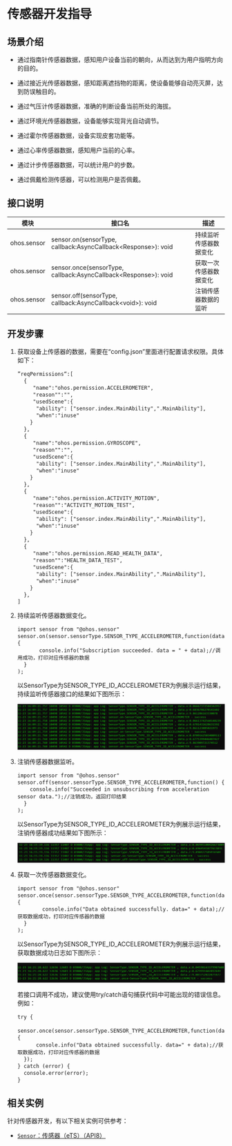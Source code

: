 # 传感器开发指导


## 场景介绍

- 通过指南针传感器数据，感知用户设备当前的朝向，从而达到为用户指明方向的目的。

- 通过接近光传感器数据，感知距离遮挡物的距离，使设备能够自动亮灭屏，达到防误触目的。

- 通过气压计传感器数据，准确的判断设备当前所处的海拔。

- 通过环境光传感器数据，设备能够实现背光自动调节。

- 通过霍尔传感器数据，设备实现皮套功能等。

- 通过心率传感器数据，感知用户当前的心率。

- 通过计步传感器数据，可以统计用户的步数。

- 通过佩戴检测传感器，可以检测用户是否佩戴。


## 接口说明

| 模块 | 接口名 | 描述 |
| -------- | -------- | -------- |
| ohos.sensor | sensor.on(sensorType, callback:AsyncCallback&lt;Response&gt;): void | 持续监听传感器数据变化 |
| ohos.sensor | sensor.once(sensorType, callback:AsyncCallback&lt;Response&gt;): void | 获取一次传感器数据变化 |
| ohos.sensor | sensor.off(sensorType, callback:AsyncCallback&lt;void&gt;): void | 注销传感器数据的监听 |


## 开发步骤

1. 获取设备上传感器的数据，需要在“config.json”里面进行配置请求权限。具体如下：
  
   ```
   ”reqPermissions“:[
     {
        "name":"ohos.permission.ACCELEROMETER",
        "reason"":"", 
        "usedScene":{
         "ability": ["sensor.index.MainAbility",".MainAbility"],
         "when":"inuse"
       }
     },
     {
        "name":"ohos.permission.GYROSCOPE",
        "reason"":"", 
        "usedScene":{
         "ability": ["sensor.index.MainAbility",".MainAbility"],
         "when":"inuse"
       }
     },
     {
        "name":"ohos.permission.ACTIVITY_MOTION",
        "reason"":"ACTIVITY_MOTION_TEST", 
        "usedScene":{
         "ability": ["sensor.index.MainAbility",".MainAbility"],
         "when":"inuse"
       }
     },
     {
        "name":"ohos.permission.READ_HEALTH_DATA",
        "reason"":"HEALTH_DATA_TEST", 
        "usedScene":{
         "ability": ["sensor.index.MainAbility",".MainAbility"],
         "when":"inuse"
       }
     },
   ]
   ```
   
2. 持续监听传感器数据变化。
  
   ```
   import sensor from "@ohos.sensor"
   sensor.on(sensor.sensorType.SENSOR_TYPE_ACCELEROMETER,function(data){
          console.info("Subscription succeeded. data = " + data);//调用成功，打印对应传感器的数据
     }
   );
   ```
   
   以SensorType为SENSOR_TYPE_ID_ACCELEROMETER为例展示运行结果，持续监听传感器接口的结果如下图所示：
   
   ![zh-cn_image_0000001241693881](figures/zh-cn_image_0000001241693881.png)

3. 注销传感器数据监听。
  
   ```
   import sensor from "@ohos.sensor"
   sensor.off(sensor.sensorType.SENSOR_TYPE_ACCELEROMETER,function() {
       console.info("Succeeded in unsubscribing from acceleration sensor data.");//注销成功，返回打印结果
     }
   );
   ```
   
   以SensorType为SENSOR_TYPE_ID_ACCELEROMETER为例展示运行结果，注销传感器成功结果如下图所示：
   
   ![zh-cn_image_0000001196654004](figures/zh-cn_image_0000001196654004.png)

4. 获取一次传感器数据变化。
  
   ```
   import sensor from "@ohos.sensor"
   sensor.once(sensor.sensorType.SENSOR_TYPE_ACCELEROMETER,function(data) {
           console.info("Data obtained successfully. data=" + data);//获取数据成功，打印对应传感器的数据
     }
   );
   ```
   
   以SensorType为SENSOR_TYPE_ID_ACCELEROMETER为例展示运行结果，获取数据成功日志如下图所示：
   
   ![zh-cn_image_0000001241733907](figures/zh-cn_image_0000001241733907.png)

   若接口调用不成功，建议使用try/catch语句捕获代码中可能出现的错误信息。例如：

    ```
    try {
      sensor.once(sensor.sensorType.SENSOR_TYPE_ACCELEROMETER,function(data) {
          console.info("Data obtained successfully. data=" + data);//获取数据成功，打印对应传感器的数据
      });
    } catch (error) {
      console.error(error);
    }
    ```

## 相关实例

针对传感器开发，有以下相关实例可供参考：

- [`Sensor`：传感器（eTS）（API8）](https://gitee.com/openharmony/app_samples/tree/master/device/Sensor)